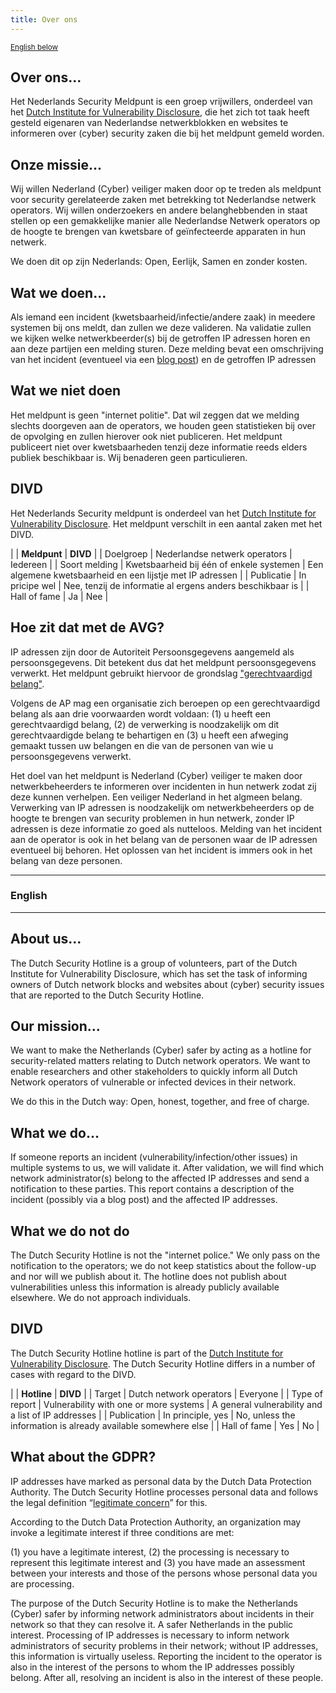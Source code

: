 ```yaml
---
title: Over ons
---
```


<small>[English below](#english)</small>

## Over ons...

Het Nederlands Security Meldpunt is een groep vrijwillers, onderdeel van het [Dutch Institute for Vulnerability Disclosure](https://divd.nl), die het zich tot taak heeft gesteld eigenaren van Nederlandse netwerkblokken en websites te informeren over (cyber) security zaken die bij het meldpunt gemeld worden.

## Onze missie...

Wij willen Nederland (Cyber) veiliger maken door op te treden als meldpunt voor security gerelateerde zaken met betrekking tot Nederlandse netwerk operators. Wij willen onderzoekers en andere belanghebbenden in staat stellen op een gemakkelijke manier alle Nederlandse Netwerk operators op de hoogte te brengen van kwetsbare of geïnfecteerde apparaten in hun netwerk.

We doen dit op zijn Nederlands: Open, Eerlijk, Samen en zonder kosten.

## Wat we doen...

Als iemand een incident (kwetsbaarheid/infectie/andere zaak) in meedere systemen bij ons meldt, dan zullen we deze valideren. Na validatie zullen we kijken welke netwerkbeerder(s) bij de getroffen IP adressen horen en aan deze partijen een melding sturen. Deze melding bevat een omschrijving van het incident (eventueel via een [blog post](/blog/)) en de getroffen IP adressen

## Wat we **niet** doen

Het meldpunt is geen "internet politie". Dat wil zeggen dat we melding slechts doorgeven aan de operators, we houden geen statistieken bij over de opvolging en zullen hierover ook niet publiceren. Het meldpunt publiceert niet over kwetsbaarheden tenzij deze informatie reeds elders publiek beschikbaar is.
Wij benaderen geen particulieren.

## DIVD

Het Nederlands Security meldpunt is onderdeel van het [Dutch Institute for Vulnerability Disclosure](https://divd.nl). Het meldpunt verschilt in een aantal zaken met het DIVD.

|                      | **Meldpunt**                             | **DIVD** |
| Doelgroep            | Nederlandse netwerk operators            | Iedereen |
| Soort melding        | Kwetsbaarheid bij één of enkele systemen | Een algemene kwetsbaarheid en een lijstje met IP adressen |
| Publicatie           | In pricipe wel                           | Nee, tenzij de informatie al ergens anders beschikbaar is |
| Hall of fame         | Ja                                       | Nee |

## Hoe zit dat met de AVG?

IP adressen zijn door de Autoriteit Persoonsgegevens aangemeld als persoonsgegevens. Dit betekent dus dat het meldpunt persoonsgegevens verwerkt. Het meldpunt gebruikt hiervoor de grondslag ["gerechtvaardigd belang"](https://autoriteitpersoonsgegevens.nl/nl/onderwerpen/algemene-informatie-avg/mag-u-persoonsgegevens-verwerken).

Volgens de AP mag een organisatie zich beroepen op een gerechtvaardigd belang als aan drie voorwaarden wordt voldaan:
(1) u heeft een gerechtvaardigd belang,
(2) de verwerking is noodzakelijk om dit gerechtvaardigde belang te behartigen en
(3) u heeft een afweging gemaakt tussen uw belangen en die van de personen van wie u persoonsgegevens verwerkt.

Het doel van het meldpunt is Nederland (Cyber) veiliger te maken door netwerkbeheerders te informeren over incidenten in hun netwerk zodat zij deze kunnen verhelpen. Een veiliger Nederland in het algmeen belang.
Verwerking van IP adressen is noodzakelijk om netwerkbeheerders op de hoogte te brengen van security problemen in hun netwerk, zonder IP adressen is deze informatie zo goed als nutteloos.
Melding van het incident aan de operator is ook in het belang van de personen waar de IP adressen eventueel bij behoren. Het oplossen van het incident is immers ook in het belang van deze personen.

<hr>

### English

<hr>

## About us…
The Dutch Security Hotline is a group of volunteers, part of the Dutch Institute for Vulnerability Disclosure, which has set the task of informing owners of Dutch network blocks and websites about (cyber) security issues that are reported to the Dutch Security Hotline.

## Our mission…

We want to make the Netherlands (Cyber) safer by acting as a hotline for security-related matters relating to Dutch network operators. We want to enable researchers and other stakeholders to quickly inform all Dutch Network operators of vulnerable or infected devices in their network.

We do this in the Dutch way: Open, honest, together, and free of charge.

## What we do…
If someone reports an incident (vulnerability/infection/other issues) in multiple systems to us, we will validate it. After validation, we will find which network administrator(s) belong to the affected IP addresses and send a notification to these parties. This report contains a description of the incident (possibly via a blog post) and the affected IP addresses.

## What we do **not** do
The Dutch Security Hotline is not the "internet police."
We only pass on the notification to the operators; we do not keep statistics about the follow-up and nor will we publish about it. The hotline does not publish about vulnerabilities unless this information is already publicly available elsewhere. We do not approach individuals.

## DIVD

The Dutch Security Hotline hotline is part of the [Dutch Institute for Vulnerability Disclosure](https://divd.nl). The Dutch Security Hotline  differs in a number of cases with regard to the DIVD.

|                      | **Hotline**                            | **DIVD** |
| Target               | Dutch network operators                | Everyone |
| Type of report       | Vulnerability with one or more systems | A general vulnerability and a list of IP addresses |
| Publication          | In principle, yes                      | No, unless the information is already available somewhere else |
| Hall of fame         | Yes                                    | No |


## What about the GDPR?

IP addresses have marked as personal data by the Dutch Data Protection Authority. The Dutch Security Hotline processes personal data and follows the legal definition “[legitimate concern](https://autoriteitpersoonsgegevens.nl/nl/onderwerpen/algemene-informatie-avg/mag-u-persoonsgegevens-verwerken)” for this.

According to the Dutch Data Protection Authority, an organization may invoke a legitimate interest if three conditions are met:

(1) you have a legitimate interest,
(2) the processing is necessary to represent this legitimate interest and
(3) you have made an assessment between your interests and those of the persons whose personal data you are processing.

The purpose of the Dutch Security Hotline is to make the Netherlands (Cyber) safer by informing network administrators about incidents in their network so that they can resolve it. A safer Netherlands in the public interest. Processing of IP addresses is necessary to inform network administrators of security problems in their network; without IP addresses, this information is virtually useless. Reporting the incident to the operator is also in the interest of the persons to whom the IP addresses possibly belong. After all, resolving an incident is also in the interest of these people.
